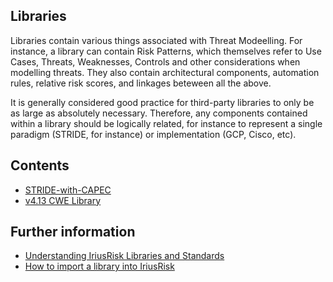 ## Libraries
Libraries contain various things associated with Threat Modeelling. For instance, a library can contain Risk Patterns, which themselves refer to Use Cases, Threats, Weaknesses, Controls and other considerations when modelling threats. They also contain architectural components, automation rules, relative risk scores, and linkages beteween all the above. 

It is generally considered good practice for third-party libraries to only be as large as absolutely necessary. Therefore, any components contained within a library should be logically related, for instance to represent a single paradigm (STRIDE, for instance) or implementation (GCP, Cisco, etc).

## Contents
* [STRIDE-with-CAPEC](STRIDE-with-CAPEC.md)
* [v4.13 CWE Library]([libraries/v4.13-cwe-iriusrisk-library/readme.md](https://github.com/Jayarr03/IriusRisk-Central-rabeco/blob/main/Libraries/v4.13%20CWE%20IriusRisk%20Library/README.MD))

## Further information
* [Understanding IriusRisk Libraries and Standards](https://support.iriusrisk.com/hc/en-us/articles/360054376552-Understanding-IriusRisk-Libraries-and-Standards#:~:text=IriusRisk%20libraries%20are%20collections%20of,knowledgebase%20containers%20for%20security%20content.)
* [How to import a library into IriusRisk](https://support.iriusrisk.com/hc/en-us/articles/6641398441501-How-to-import-a-library-into-IriusRisk)
